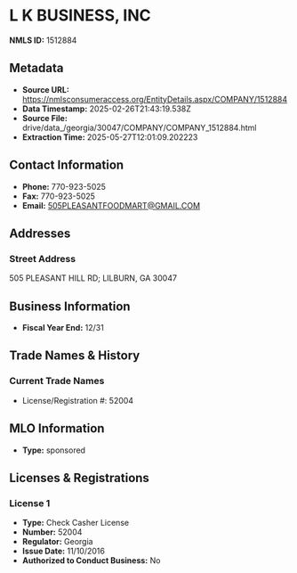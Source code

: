 # L K BUSINESS, INC

**NMLS ID:** 1512884

## Metadata
- **Source URL:** https://nmlsconsumeraccess.org/EntityDetails.aspx/COMPANY/1512884
- **Data Timestamp:** 2025-02-26T21:43:19.538Z
- **Source File:** drive/data_/georgia/30047/COMPANY/COMPANY_1512884.html
- **Extraction Time:** 2025-05-27T12:01:09.202223

## Contact Information
- **Phone:** 770-923-5025
- **Fax:** 770-923-5025
- **Email:** 505PLEASANTFOODMART@GMAIL.COM

## Addresses
### Street Address
505 PLEASANT HILL RD; LILBURN, GA 30047

## Business Information
- **Fiscal Year End:** 12/31

## Trade Names & History
### Current Trade Names
- License/Registration #: 52004

## MLO Information
- **Type:** sponsored

## Licenses & Registrations

### License 1
- **Type:** Check Casher License
- **Number:** 52004
- **Regulator:** Georgia
- **Issue Date:** 11/10/2016
- **Authorized to Conduct Business:** No
